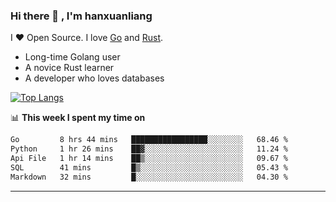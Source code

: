 ### Hi there 👋 , I'm hanxuanliang

<!--
**hanxuanliang/hanxuanliang** is a ✨ _special_ ✨ repository because its `README.md` (this file) appears on your GitHub profile.

Here are some ideas to get you started:

- 🔭 I’m currently working on ...
- 🌱 I’m currently learning ...
- 👯 I’m looking to collaborate on ...
- 🤔 I’m looking for help with ...
- 💬 Ask me about ...
- 📫 How to reach me: ...
- 😄 Pronouns: ...
- ⚡ Fun fact: ...
-->
I ❤ Open Source. I love [Go](https://golang.org) and [Rust](https://www.rust-lang.org/zh-CN/).

* Long-time Golang user
* A novice Rust learner
* A developer who loves databases

[![Top Langs](https://github-readme-stats.vercel.app/api?username=hanxuanliang&show_icons=true&count_private=true&line_height=40)](https://github.com/anuraghazra/github-readme-stats)

📊 **This week I spent my time on**
<!--START_SECTION:waka-->

```txt
Go         8 hrs 44 mins   █████████████████░░░░░░░░   68.46 %
Python     1 hr 26 mins    ██▓░░░░░░░░░░░░░░░░░░░░░░   11.24 %
Api File   1 hr 14 mins    ██▒░░░░░░░░░░░░░░░░░░░░░░   09.67 %
SQL        41 mins         █▒░░░░░░░░░░░░░░░░░░░░░░░   05.43 %
Markdown   32 mins         █░░░░░░░░░░░░░░░░░░░░░░░░   04.30 %
```

<!--END_SECTION:waka-->

***
